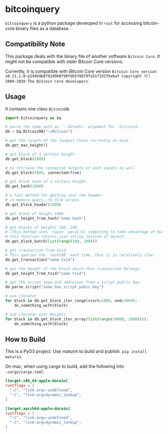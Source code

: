 # bitcoinquery

`bitcoinquery` is a python package developed in `rust` 
for accessing bitcoin-core binary files as a database.

## Compatibility Note

This package deals with the binary file of another software `Bitcoin Core`.
It might not be compatible with older Bitcoin Core versions.

Currently, it is compatible with Bitcoin Core version
`Bitcoin Core version v0.21.1.0-g194b9b8792d9b0798fdb570b79fa51f1d1f5ebaf
Copyright (C) 2009-2020 The Bitcoin Core developers`.


## Usage

It contains one class `BitcoinDB`.

```python
import bitcoinquery as bq

# parse the same path as `--datadir` argument for `bitcoind`.
db = bq.BitcoinDB("~/Bitcoin")

# get the length of the longest chain currently on disk.
db.get_max_height()

# get block of a certain height
db.get_block(1000)

# to retrieve the connected outputs of each inputs as well
db.get_block(1000, connected=True)

# get block hash of a certain height.
db.get_hash(1000)

# a fast method for getting just the header.
# in memory query, no disk access
db.get_block_header(1000)

# get block of height 1000.
db.get_height_from_hash("some hash")

# get blocks of heights 100..199.
# (This method uses `rayon` parallel computing to take advantage of multicore)
# this function returns json string instead of object.
db.get_block_batch(list(range(100, 200)))

# get transaction from txid.
# This queries the `levelDB` each time, thus it is relatively slow.
db.get_transaction("some txid")

# get the height of the block which this transaction belongs.
db.get_height_from_txid("some txid")

# get the script type and addresses from a script public key
db.parse_script("some hex script pubic key")

# use iterator
for block in db.get_block_iter_range(start=1000, end=2000):
    do_something_with(block)

# use iterator over heights
for block in db.get_block_iter_array(list(range(10000, 20000))):
    do_something_with(block)
```

## How to Build

This is a PyO3 project. Use maturin to build and publish.
`pip install maturin`.

On mac, when using cargo to build, add the following into `.cargo/cargo.toml`.

```toml
[target.x86_64-apple-darwin]
rustflags = [
  "-C", "link-arg=-undefined",
  "-C", "link-arg=dynamic_lookup",
]

[target.aarch64-apple-darwin]
rustflags = [
  "-C", "link-arg=-undefined",
  "-C", "link-arg=dynamic_lookup",
]

```
